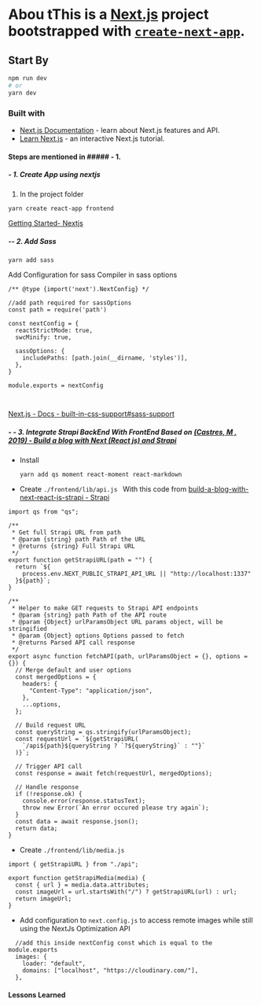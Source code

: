 

# Abou tThis is a [Next.js](https://nextjs.org/) project bootstrapped with [`create-next-app`](https://github.com/vercel/next.js/tree/canary/packages/create-next-app).

## Start By 

```bash
npm run dev
# or
yarn dev
```

### Built with 
- [Next.js Documentation](https://nextjs.org/docs) - learn about Next.js features and API.
- [Learn Next.js](https://nextjs.org/learn) - an interactive Next.js tutorial.

#### Steps  are mentioned in ##### - 1.

##### - 1. Create App using nextjs
1. In the project folder
```
yarn create react-app frontend 
```
[Getting Started- Nextjs](https://nextjs.org/docs)


##### -- 2. Add Sass 
```
yarn add sass
```
Add Configuration for sass Compiler in sass options
```
/** @type {import('next').NextConfig} */

//add path required for sassOptions
const path = require('path')

const nextConfig = {
  reactStrictMode: true,
  swcMinify: true,

  sassOptions: {
    includePaths: [path.join(__dirname, 'styles')],
  },
}

module.exports = nextConfig



```
[Next.js - Docs - built-in-css-support#sass-support](https://nextjs.org/docs/basic-features/built-in-css-support#sass-support)



##### - - 3. Integrate Strapi BackEnd With FrontEnd Based on [(Castres, M , 2019) - Build a blog with Next (React js) and Strapi](https://strapi.io/blog/build-a-blog-with-next-react-js-strapi)

- Install 
  ```
  yarn add qs moment react-moment react-markdown
  ```
- Create ```./frontend/lib/api.js ```
With this code from [build-a-blog-with-next-react-js-strapi - Strapi](https://strapi.io/blog/build-a-blog-with-next-react-js-strapi)
```
import qs from "qs";

/**
 * Get full Strapi URL from path
 * @param {string} path Path of the URL
 * @returns {string} Full Strapi URL
 */
export function getStrapiURL(path = "") {
  return `${
    process.env.NEXT_PUBLIC_STRAPI_API_URL || "http://localhost:1337"
  }${path}`;
}

/**
 * Helper to make GET requests to Strapi API endpoints
 * @param {string} path Path of the API route
 * @param {Object} urlParamsObject URL params object, will be stringified
 * @param {Object} options Options passed to fetch
 * @returns Parsed API call response
 */
export async function fetchAPI(path, urlParamsObject = {}, options = {}) {
  // Merge default and user options
  const mergedOptions = {
    headers: {
      "Content-Type": "application/json",
    },
    ...options,
  };

  // Build request URL
  const queryString = qs.stringify(urlParamsObject);
  const requestUrl = `${getStrapiURL(
    `/api${path}${queryString ? `?${queryString}` : ""}`
  )}`;

  // Trigger API call
  const response = await fetch(requestUrl, mergedOptions);

  // Handle response
  if (!response.ok) {
    console.error(response.statusText);
    throw new Error(`An error occured please try again`);
  }
  const data = await response.json();
  return data;
}
```

- Create ```./frontend/lib/media.js```
```
import { getStrapiURL } from "./api";

export function getStrapiMedia(media) {
  const { url } = media.data.attributes;
  const imageUrl = url.startsWith("/") ? getStrapiURL(url) : url;
  return imageUrl;
}
```

- Add configuration to ```next.config.js```  to access remote images while still using the NextJs Optimization API
```
  //add this inside nextConfig const which is equal to the module.exports
  images: {
    loader: "default",
    domains: ["localhost", "https://cloudinary.com/"],
  },
```


#### Lessons Learned
